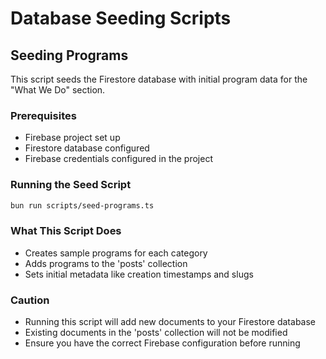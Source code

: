 # Database Seeding Scripts

## Seeding Programs

This script seeds the Firestore database with initial program data for the "What We Do" section.

### Prerequisites
- Firebase project set up
- Firestore database configured
- Firebase credentials configured in the project

### Running the Seed Script
```bash
bun run scripts/seed-programs.ts
```

### What This Script Does
- Creates sample programs for each category
- Adds programs to the 'posts' collection
- Sets initial metadata like creation timestamps and slugs

### Caution
- Running this script will add new documents to your Firestore database
- Existing documents in the 'posts' collection will not be modified
- Ensure you have the correct Firebase configuration before running
